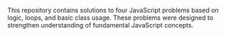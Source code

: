 This repository contains solutions to four JavaScript problems based on logic, loops, and basic class usage. These problems were designed to strengthen understanding of fundamental JavaScript concepts.
